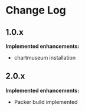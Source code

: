 # Change Log

## 1.0.x

**Implemented enhancements:**

- chartmuseum installation

## 2.0.x

**Implemented enhancements:**

- Packer build implemented
